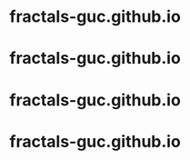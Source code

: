 # fractals-guc.github.io
# fractals-guc.github.io
# fractals-guc.github.io
# fractals-guc.github.io
